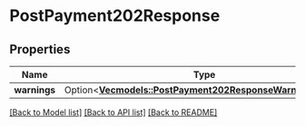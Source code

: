# PostPayment202Response

## Properties

Name | Type | Description | Notes
------------ | ------------- | ------------- | -------------
**warnings** | Option<[**Vec<models::PostPayment202ResponseWarningsInner>**](post_payment_202_response_warnings_inner.md)> |  | [optional]

[[Back to Model list]](../README.md#documentation-for-models) [[Back to API list]](../README.md#documentation-for-api-endpoints) [[Back to README]](../README.md)


